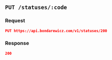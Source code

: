 ## `PUT /statuses/:code`

### Request

```json
PUT https://api.bondarewicz.com/v1/statuses/200
```

### Response

```json
200
```